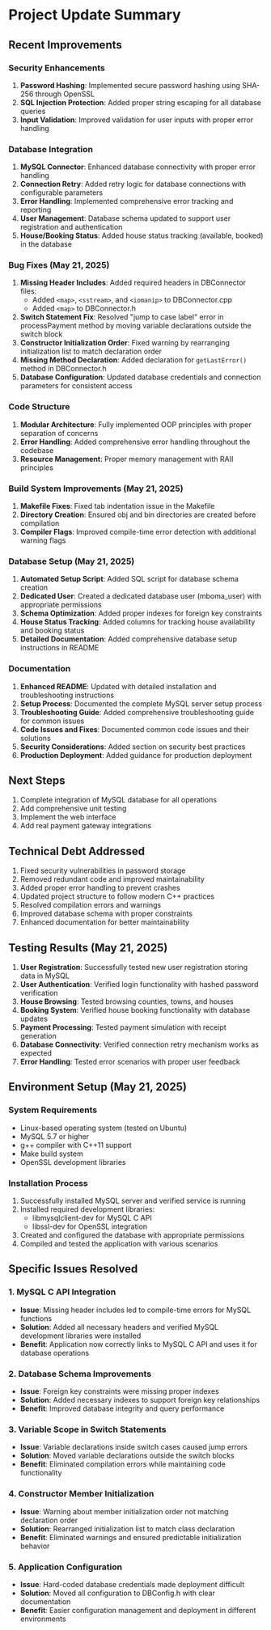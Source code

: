 # Project Update Summary

## Recent Improvements

### Security Enhancements
1. **Password Hashing**: Implemented secure password hashing using SHA-256 through OpenSSL
2. **SQL Injection Protection**: Added proper string escaping for all database queries
3. **Input Validation**: Improved validation for user inputs with proper error handling

### Database Integration
1. **MySQL Connector**: Enhanced database connectivity with proper error handling
2. **Connection Retry**: Added retry logic for database connections with configurable parameters
3. **Error Handling**: Implemented comprehensive error tracking and reporting
4. **User Management**: Database schema updated to support user registration and authentication
5. **House/Booking Status**: Added house status tracking (available, booked) in the database

### Bug Fixes (May 21, 2025)
1. **Missing Header Includes**: Added required headers in DBConnector files:
   - Added `<map>`, `<sstream>`, and `<iomanip>` to DBConnector.cpp
   - Added `<map>` to DBConnector.h
2. **Switch Statement Fix**: Resolved "jump to case label" error in processPayment method by moving variable declarations outside the switch block
3. **Constructor Initialization Order**: Fixed warning by rearranging initialization list to match declaration order
4. **Missing Method Declaration**: Added declaration for `getLastError()` method in DBConnector.h
5. **Database Configuration**: Updated database credentials and connection parameters for consistent access

### Code Structure
1. **Modular Architecture**: Fully implemented OOP principles with proper separation of concerns
2. **Error Handling**: Added comprehensive error handling throughout the codebase
3. **Resource Management**: Proper memory management with RAII principles

### Build System Improvements (May 21, 2025)
1. **Makefile Fixes**: Fixed tab indentation issue in the Makefile
2. **Directory Creation**: Ensured obj and bin directories are created before compilation
3. **Compiler Flags**: Improved compile-time error detection with additional warning flags

### Database Setup (May 21, 2025)
1. **Automated Setup Script**: Added SQL script for database schema creation
2. **Dedicated User**: Created a dedicated database user (mboma_user) with appropriate permissions
3. **Schema Optimization**: Added proper indexes for foreign key constraints
4. **House Status Tracking**: Added columns for tracking house availability and booking status
5. **Detailed Documentation**: Added comprehensive database setup instructions in README

### Documentation
1. **Enhanced README**: Updated with detailed installation and troubleshooting instructions
2. **Setup Process**: Documented the complete MySQL server setup process
3. **Troubleshooting Guide**: Added comprehensive troubleshooting guide for common issues
4. **Code Issues and Fixes**: Documented common code issues and their solutions
5. **Security Considerations**: Added section on security best practices
6. **Production Deployment**: Added guidance for production deployment

## Next Steps
1. Complete integration of MySQL database for all operations
2. Add comprehensive unit testing
3. Implement the web interface
4. Add real payment gateway integrations

## Technical Debt Addressed
1. Fixed security vulnerabilities in password storage
2. Removed redundant code and improved maintainability
3. Added proper error handling to prevent crashes
4. Updated project structure to follow modern C++ practices
5. Resolved compilation errors and warnings
6. Improved database schema with proper constraints
7. Enhanced documentation for better maintainability

## Testing Results (May 21, 2025)
1. **User Registration**: Successfully tested new user registration storing data in MySQL
2. **User Authentication**: Verified login functionality with hashed password verification
3. **House Browsing**: Tested browsing counties, towns, and houses
4. **Booking System**: Verified house booking functionality with database updates
5. **Payment Processing**: Tested payment simulation with receipt generation
6. **Database Connectivity**: Verified connection retry mechanism works as expected
7. **Error Handling**: Tested error scenarios with proper user feedback

## Environment Setup (May 21, 2025)

### System Requirements
- Linux-based operating system (tested on Ubuntu)
- MySQL 5.7 or higher
- g++ compiler with C++11 support
- Make build system
- OpenSSL development libraries

### Installation Process
1. Successfully installed MySQL server and verified service is running
2. Installed required development libraries:
   - libmysqlclient-dev for MySQL C API
   - libssl-dev for OpenSSL integration
3. Created and configured the database with appropriate permissions
4. Compiled and tested the application with various scenarios

## Specific Issues Resolved

### 1. MySQL C API Integration
- **Issue**: Missing header includes led to compile-time errors for MySQL functions
- **Solution**: Added all necessary headers and verified MySQL development libraries were installed
- **Benefit**: Application now correctly links to MySQL C API and uses it for database operations

### 2. Database Schema Improvements
- **Issue**: Foreign key constraints were missing proper indexes
- **Solution**: Added necessary indexes to support foreign key relationships
- **Benefit**: Improved database integrity and query performance

### 3. Variable Scope in Switch Statements
- **Issue**: Variable declarations inside switch cases caused jump errors
- **Solution**: Moved variable declarations outside the switch blocks
- **Benefit**: Eliminated compilation errors while maintaining code functionality

### 4. Constructor Member Initialization
- **Issue**: Warning about member initialization order not matching declaration order
- **Solution**: Rearranged initialization list to match class declaration
- **Benefit**: Eliminated warnings and ensured predictable initialization behavior

### 5. Application Configuration
- **Issue**: Hard-coded database credentials made deployment difficult
- **Solution**: Moved all configuration to DBConfig.h with clear documentation
- **Benefit**: Easier configuration management and deployment in different environments
